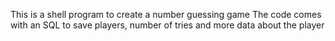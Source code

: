 This is a shell program to create a number guessing game
The code comes with an SQL to save players, number of tries and more data about the player
